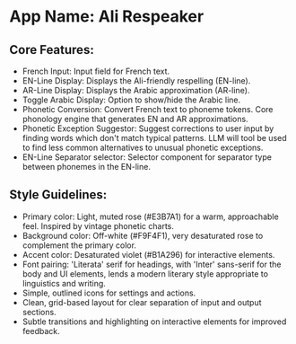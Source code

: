 # **App Name**: Ali Respeaker

## Core Features:

- French Input: Input field for French text.
- EN-Line Display: Displays the Ali-friendly respelling (EN-line).
- AR-Line Display: Displays the Arabic approximation (AR-line).
- Toggle Arabic Display: Option to show/hide the Arabic line.
- Phonetic Conversion: Convert French text to phoneme tokens. Core phonology engine that generates EN and AR approximations.
- Phonetic Exception Suggestor: Suggest corrections to user input by finding words which don't match typical patterns. LLM will tool be used to find less common alternatives to unusual phonetic exceptions.
- EN-Line Separator selector: Selector component for separator type between phonemes in the EN-line.

## Style Guidelines:

- Primary color: Light, muted rose (#E3B7A1) for a warm, approachable feel. Inspired by vintage phonetic charts.
- Background color: Off-white (#F9F4F1), very desaturated rose to complement the primary color.
- Accent color: Desaturated violet (#B1A296) for interactive elements.
- Font pairing: 'Literata' serif for headings, with 'Inter' sans-serif for the body and UI elements, lends a modern literary style appropriate to linguistics and writing.
- Simple, outlined icons for settings and actions.
- Clean, grid-based layout for clear separation of input and output sections.
- Subtle transitions and highlighting on interactive elements for improved feedback.